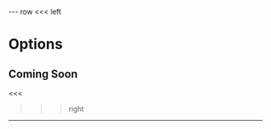 
--- row
<<< left
# Options
## Coming Soon
<<<

>>> right
<!-- include(../api-ref-snippet.md) -->
>>>
---

<!-- include(../support.md) -->
